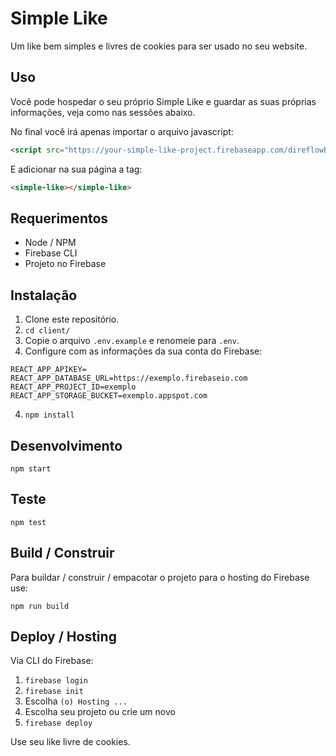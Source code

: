 # Simple Like

Um like bem simples e livres de cookies para ser usado no seu website.

## Uso

Você pode hospedar o seu próprio Simple Like e guardar as suas próprias informações, veja como nas sessões abaixo.

No final você irá apenas importar o arquivo javascript:

```html
<script src="https://your-simple-like-project.firebaseapp.com/direflowBundle.js"></script>
```
E adicionar na sua página a tag:

```html
<simple-like></simple-like>
```

## Requerimentos

- Node / NPM
- Firebase CLI
- Projeto no Firebase

## Instalação

1) Clone este repositório.
2) `cd client/` 
3) Copie o arquivo `.env.example` e renomeie para `.env`.
4) Configure com as informações da sua conta do Firebase:

```
REACT_APP_APIKEY=
REACT_APP_DATABASE_URL=https://exemplo.firebaseio.com
REACT_APP_PROJECT_ID=exemplo
REACT_APP_STORAGE_BUCKET=exemplo.appspot.com
```

4) `npm install`

## Desenvolvimento

`npm start`

## Teste

`npm test`

## Build / Construir

Para buildar / construir / empacotar o projeto para o hosting do Firebase use:

`npm run build`


## Deploy / Hosting

Via CLI do Firebase: 

1) `firebase login`
2) `firebase init` 
3) Escolha `(o) Hosting ...`
4) Escolha seu projeto ou crie um novo
5) `firebase deploy`

Use seu like livre de cookies.